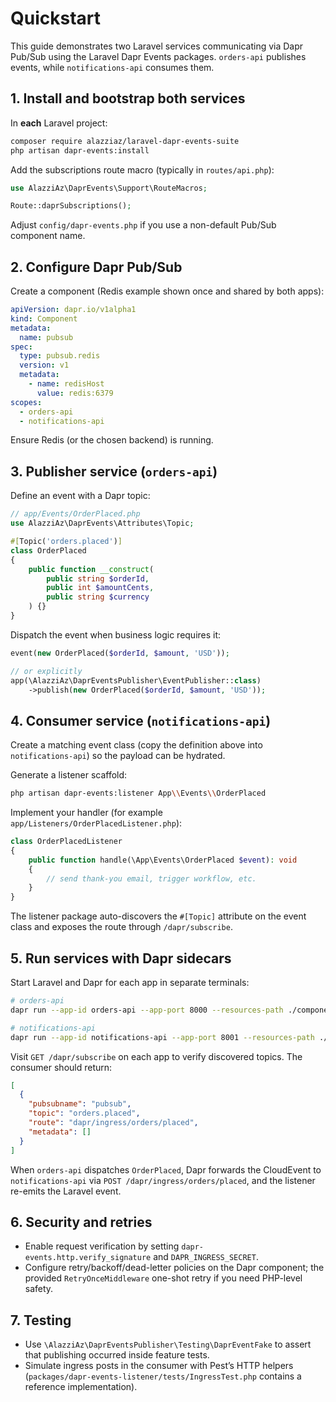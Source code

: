 # Quickstart

This guide demonstrates two Laravel services communicating via Dapr Pub/Sub using the Laravel Dapr Events packages. `orders-api` publishes events, while `notifications-api` consumes them.

## 1. Install and bootstrap both services

In **each** Laravel project:

```bash
composer require alazziaz/laravel-dapr-events-suite
php artisan dapr-events:install
```

Add the subscriptions route macro (typically in `routes/api.php`):

```php
use AlazziAz\DaprEvents\Support\RouteMacros;

Route::daprSubscriptions();
```

Adjust `config/dapr-events.php` if you use a non-default Pub/Sub component name.

## 2. Configure Dapr Pub/Sub

Create a component (Redis example shown once and shared by both apps):

```yaml
apiVersion: dapr.io/v1alpha1
kind: Component
metadata:
  name: pubsub
spec:
  type: pubsub.redis
  version: v1
  metadata:
    - name: redisHost
      value: redis:6379
scopes:
  - orders-api
  - notifications-api
```

Ensure Redis (or the chosen backend) is running.

## 3. Publisher service (`orders-api`)

Define an event with a Dapr topic:

```php
// app/Events/OrderPlaced.php
use AlazziAz\DaprEvents\Attributes\Topic;

#[Topic('orders.placed')]
class OrderPlaced
{
    public function __construct(
        public string $orderId,
        public int $amountCents,
        public string $currency
    ) {}
}
```

Dispatch the event when business logic requires it:

```php
event(new OrderPlaced($orderId, $amount, 'USD'));

// or explicitly
app(\AlazziAz\DaprEventsPublisher\EventPublisher::class)
    ->publish(new OrderPlaced($orderId, $amount, 'USD'));
```

## 4. Consumer service (`notifications-api`)

Create a matching event class (copy the definition above into `notifications-api`) so the payload can be hydrated.

Generate a listener scaffold:

```bash
php artisan dapr-events:listener App\\Events\\OrderPlaced
```

Implement your handler (for example `app/Listeners/OrderPlacedListener.php`):

```php
class OrderPlacedListener
{
    public function handle(\App\Events\OrderPlaced $event): void
    {
        // send thank-you email, trigger workflow, etc.
    }
}
```

The listener package auto-discovers the `#[Topic]` attribute on the event class and exposes the route through `/dapr/subscribe`.

## 5. Run services with Dapr sidecars

Start Laravel and Dapr for each app in separate terminals:

```bash
# orders-api
dapr run --app-id orders-api --app-port 8000 --resources-path ./components php artisan serve --host=0.0.0.0 --port=8000

# notifications-api
dapr run --app-id notifications-api --app-port 8001 --resources-path ./components php artisan serve --host=0.0.0.0 --port=8001
```

Visit `GET /dapr/subscribe` on each app to verify discovered topics. The consumer should return:

```json
[
  {
    "pubsubname": "pubsub",
    "topic": "orders.placed",
    "route": "dapr/ingress/orders/placed",
    "metadata": []
  }
]
```

When `orders-api` dispatches `OrderPlaced`, Dapr forwards the CloudEvent to `notifications-api` via `POST /dapr/ingress/orders/placed`, and the listener re-emits the Laravel event.

## 6. Security and retries

- Enable request verification by setting `dapr-events.http.verify_signature` and `DAPR_INGRESS_SECRET`.
- Configure retry/backoff/dead-letter policies on the Dapr component; the provided `RetryOnceMiddleware` one-shot retry if you need PHP-level safety.

## 7. Testing

- Use `\AlazziAz\DaprEventsPublisher\Testing\DaprEventFake` to assert that publishing occurred inside feature tests.
- Simulate ingress posts in the consumer with Pest’s HTTP helpers (`packages/dapr-events-listener/tests/IngressTest.php` contains a reference implementation).
